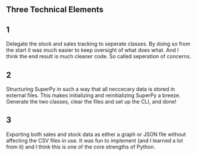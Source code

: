 ## Three Technical Elements

## 1
Delegate the stock and sales tracking to seperate classes. By doing so from the start it was much
easier to keep oversight of what does what. And I think the end result is much cleaner code. So
called seperation of concerns.

## 2
Structuring SuperPy in such a way that all neccecary data is stored in external files. This makes
initializing and reinitializing SuperPy a breeze. Generate the two classes, clear the files and 
set up the CLI, and done!

## 3
Exporting both sales and stock data as either a graph or JSON file without affecting the CSV files
in use. It was fun to implement (and I learned a lot from it) and I think this is one of the core
strengths of Python.